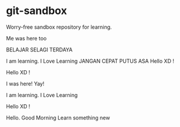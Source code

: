 # git-sandbox
Worry-free sandbox repository for learning.


Me was here too

BELAJAR SELAGI TERDAYA

I am learning.
I Love Learning
JANGAN CEPAT PUTUS ASA
Hello XD !

Hello XD !

I was here! Yay!

I am learning.
I Love Learning

Hello XD !

Hello. Good Morning
Learn something new
